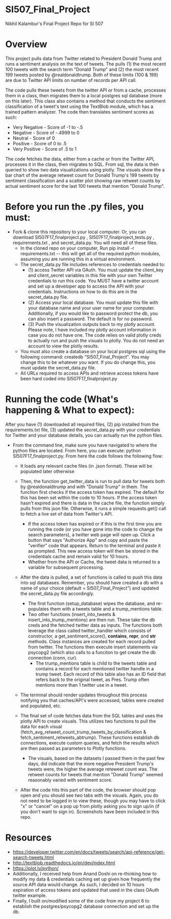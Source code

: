 # SI507_Final_Project
Nikhil Kalambur's Final Project Repo for SI 507

# Overview
This project pulls data from Twitter related to President Donald Trump and runs a sentiment analysis on the text of tweets. The pulls (1) the most recent 100 tweets with the search term "Donald Trump" and (2) the most recent 199 tweets posted by @realdonaldtrump. Both of these limits (100 & 199) are due to Twitter API limits on number of records per API call. 

The code pulls these tweets from the twitter API or from a cache, processes them in a class, then migrates them to a local postgres sql database (more on this later). This class also contains a method that conducts the sentiment classification of a tweet's text using the TextBlob module, which has a trained pattern analyzer. The code then translates sentiment scores as such:

- Very Negative - Score of -1 to -.5
- Negative - Score of -.4999 to 0
- Neutral - Score of 0
- Positive - Score of 0 to .5
- Very Positive - Score of .5 to 1

The code fetches the data, either from a cache or from the Twitter API, processes it in the class, then migrates to SQL. From sql, the data is then queried to show two data visualizations using plotly. The visuals show the a bar chart of the average retweet count for Donald Trump's 199 tweets by sentiment classification and a scatter plot showing raw retweet counts by actual sentiment score for the last 100 tweets that mention "Donald Trump". 

# Before you run the .py files, you must:
- Fork & clone this repository to your local computer. Or, you can download SI507F17_finalproject.py , SI507F17_finalproject_tests.py , requirements.txt , and secret_data.py. You will need all of these files. 
  - In the cloned repo on your computer, Run pip install -r requirements.txt -- this will get all of the required python modules, assuming you are running this in a virtual environment. 
  - The secret_data.py file includes references to credentials needed to:
    - (1) access Twitter API via OAuth. You must update the client_key and client_secret variables in this file with your own Twitter credentials to run this code. You MUST have a twitter account and set up a developer app to access the API with your credentials. Instructions on how to do this are in the secret_data.py file. 
    - (2) Access your local database. You must update this file with your database name and your user name for your computer. Additionally, if you would like to password protect the db, you can also insert a password. The default is for no password.  
    - (3) Push the visualization outputs back to my plotly account. Please note, I have included my plotly account information in case you do not have one. The code relies on valid plotly creds to actually run and push the visuals to plotly. You do not need an account to view the plotly results.
  - You must also create a database on your local postgres sql using the following command: createdb "SI507_Final_Project". You may change this to be whatever you want. If you do change this, you must update the secret_data.py file. 
  - All URLs required to access APIs and retrieve access tokens have been hard coded into SI507F17_finalproject.py
  
# Running the code (What's happening & What to expect):
After you have (1) downloaded all required files, (2) pip installed from the requirements.txt file, (3) updated the secret_data.py with your credentials for Twitter and your database details, you can actually run the python files.

- From the command line, make sure you have navigated to where the python files are located. From here, you can execute: python SI507F17_finalproject.py. From here the code follows the following flow: 
  - It loads any relevant cache files (in .json format). These will be populated later otherwise
  - Then, the function get_twitter_data is run to pull data for tweets both by @realdonaldtrump and with "Donald Trump" in them. The function first checks if the access token has expired. The default for this has been set within the code to 10 hours. If the access token hasn't expired and there is data in the cache file, the function simply pulls from this json file. Otherwise, it runs a simple requests.get() call to fetch a live set of data from Twitter's API.
    - If the access token has expired or if this is the first time you are running the code (or you have gone into the code to change the search parameters), a twitter web page will open up. Click a button that says "Authorize App" and copy and paste the "verifier" code that appears. Return to the terminal and paste it as prompted. This new access token will then be stored in the credentials cache and remain valid for 10 hours. 
    - Whether from the API or Cache, the tweet data is returned to a variable for subsequent processing. 
  - After the data is pulled, a set of functions is called to push this data into sql databases. Remember, you should have created a db with a name of your choice (default = SI507_Final_Project") and updated the secret_data.py file accordingly. 
    - The first function (setup_database) wipes the database, and re-populates them with a tweets table and a trump_mentions table.
    - Two other functions (insert_into_tweets & insert_into_trump_mentions) are then run. These take the db creds and the fetched twitter data as inputs. The functions both leverage the class called twitter_handler which consists of constructor, a get_sentiment_score(), __contains__, __repr__, and __str__ methods. Class instances are created for each record pulled from twitter. The functions then execute insert statements via psycopg2 (which also calls to a funciton to get create the db connection (conn, cur). 
      - The trump_mentions table is child to the tweets table and contains a record for each mentioned twitter handle in a trump tweet. Each record of this table also has an ID field that refers back to the original tweet, as Pres. Trump often mentions more than 1 twitter use in a tweet. 
      
  - The terminal should render updates throughout this process notifying you that caches/API's were accessed, tables were created and populated, etc. 
  - The final set of code fetches data from the SQL tables and uses the plotly API to create visuals. This utilizes two functions to pull the data for each visual (fetch_avg_retweet_count_trump_tweets_by_classification & fetch_sentiment_retweets_abtrump). These functions establish db connections, execute custom queries, and fetch the results which are then passed as parameters to Plotly functions. 
    - The visuals, based on the datasets I passed them in the past few days, did indicate that the more negative President Trump's tweets were, the higher the average reteweet count was. The retweet counts for tweets that mention "Donald Trump" seemed reasonably varied with sentiment score. 
  - After the code hits this part of the code, the browser should pop open and you should see two tabs with the visuals. Again, you do not need to be logged in to view these, though you may have to click "x" or "cancel" on a pop up from plotly asking you to sign up/in (if you don't want to sign in). Screenshots have been included in this repo. 
  
# Resources
- https://developer.twitter.com/en/docs/tweets/search/api-reference/get-search-tweets.html
- http://textblob.readthedocs.io/en/dev/index.html
- https://plot.ly/python/
- Additionally, I received help from Anand Doshi on re-thinking how to modify my data & credentials caching set up given how frequently the source API data would change. As such, I decided on 10 hours expiration of access tokens and updated that used in the class OAuth twitter example. 
- Finally, I built on/modified some of the code from my project 6 to establish the postgres/psycopg2 database connection and set up the db.

  



